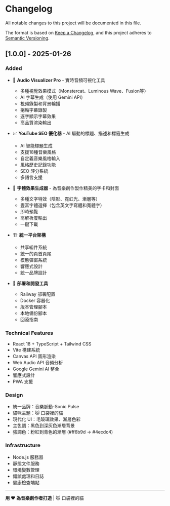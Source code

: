 # Changelog

All notable changes to this project will be documented in this file.

The format is based on [Keep a Changelog](https://keepachangelog.com/en/1.0.0/),
and this project adheres to [Semantic Versioning](https://semver.org/spec/v2.0.0.html).

## [1.0.0] - 2025-01-26

### Added
- 🎵 **Audio Visualizer Pro** - 實時音頻可視化工具
  - 多種視覺效果模式（Monstercat、Luminous Wave、Fusion等）
  - AI 字幕生成（使用 Gemini API）
  - 視頻錄製和背景輪播
  - 捲軸字幕錄製
  - 逐字顯示字幕效果
  - 高品質渲染輸出

- 📈 **YouTube SEO 優化器** - AI 驅動的標題、描述和標籤生成
  - AI 智能標題生成
  - 支援18種音樂風格
  - 自定義音樂風格輸入
  - 風格歷史記錄功能
  - SEO 評分系統
  - 多語言支援

- 🎨 **字體效果生成器** - 為音樂創作製作精美的字卡和封面
  - 多種文字特效（陰影、霓虹光、漸層等）
  - 豐富字體選擇（包含英文手寫體和寬體字）
  - 即時預覽
  - 高解析度輸出
  - 一鍵下載

- 🏗️ **統一平台架構**
  - 共享組件系統
  - 統一的頁首頁尾
  - 模態彈窗系統
  - 響應式設計
  - 統一品牌設計

- 🚀 **部署和開發工具**
  - Railway 部署配置
  - Docker 容器化
  - 版本管理腳本
  - 本地備份腳本
  - 回滾指南

### Technical Features
- React 18 + TypeScript + Tailwind CSS
- Vite 構建系統
- Canvas API 圖形渲染
- Web Audio API 音頻分析
- Google Gemini AI 整合
- 響應式設計
- PWA 支援

### Design
- 統一品牌：音樂脈動-Sonic Pulse
- 貓咪主題：🐱 口袋裡的貓
- 現代化 UI：毛玻璃效果、漸層色彩
- 主色調：黑色到深灰色漸層背景
- 強調色：粉紅到青色的漸層 (#ff6b9d → #4ecdc4)

### Infrastructure
- Node.js 服務器
- 靜態文件服務
- 環境變數管理
- 錯誤處理和日誌
- 健康檢查端點

---

**用 ❤️ 為音樂創作者打造** | 🐱 口袋裡的貓
